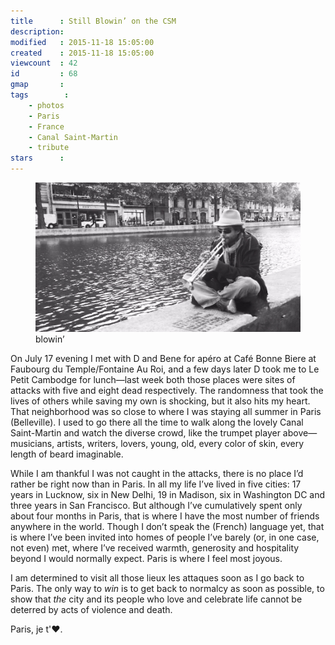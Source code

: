 ```yaml
---
title      : Still Blowin’ on the CSM
description: 
modified   : 2015-11-18 15:05:00
created    : 2015-11-18 15:05:00
viewcount  : 42
id         : 68
gmap       :
tags        :
    - photos
    - Paris
    - France
    - Canal Saint-Martin
    - tribute
stars      :
---
```


<figure>
    <img src="img/blowin.jpg">
    <figcaption>blowin’</figcaption>
</figure>

On July 17 evening I met with D and Bene for apéro at Café Bonne Biere at Faubourg du Temple/Fontaine Au Roi, and a few days later D took me to Le Petit Cambodge for lunch—last week both those places were sites of attacks with five and eight dead respectively. The randomness that took the lives of others while saving my own is shocking, but it also hits my heart. That neighborhood was so close to where I was staying all summer in Paris (Belleville). I used to go there all the time to walk along the lovely Canal Saint-Martin and watch the diverse crowd, like the trumpet player above—musicians, artists, writers, lovers, young, old, every color of skin, every length of beard imaginable.

While I am thankful I was not caught in the attacks, there is no place I’d rather be right now than in Paris. In all my life I’ve lived in five cities: 17 years in Lucknow, six in New Delhi, 19 in Madison, six in Washington DC and three years in San Francisco. But although I’ve cumulatively spent only about four months in Paris, that is where I have the most number of friends anywhere in the world. Though I don’t speak the (French) language yet, that is where I’ve been invited into homes of people I’ve barely (or, in one case, not even) met, where I’ve received warmth, generosity and hospitality beyond I would normally expect. Paris is where I feel most joyous.

I am determined to visit all those lieux les attaques soon as I go back to Paris. The only way to *win* is to get back to normalcy as soon as possible, to show that *the* city and its people who love and celebrate life cannot be deterred by acts of violence and death.

Paris, je t'❤️.
